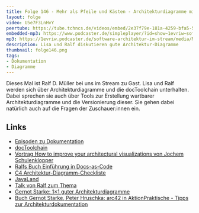 ```yaml
---
title: Folge 146 - Mehr als Pfeile und Kästen - Architekturdiagramme mit Ralf D. Müller und Lisa Moritz 
layout: folge
video: U5e7F3LnHvY
peertube: https://tube.tchncs.de/videos/embed/2e37f79e-181a-4259-bfa5-5462aba087cd
embedded-mp3: https://www.podcaster.de/simpleplayer/?id=show~1evriw~software-architektur-im-stream~pod-ecff7d1d9613d102a49d4f3d62&v=1671197570
mp3: https://1evriw.podcaster.de/software-architektur-im-stream/media/Mehr_als_Pfeile_und_Kaesten_Architekturdiagramme_mit_Ralf_D_Mueller_und_Lisa_Moritz.mp3
description: Lisa und Ralf diskutieren gute Architektur-Diagramme
thumbnail: folge146.png
tags:
- Dokumentation
- Diagramme
---
```


Dieses Mal ist Ralf D. Müller bei uns im Stream zu Gast. Lisa und
Ralf werden sich über Architekturdiagramme und die docToolchain
unterhalten. Dabei sprechen sie auch über Tools zur Erstellung
wartbarer Architekturdiagramme und die Versionierung dieser. Sie
gehen dabei natürlich auch auf die Fragen der Zuschauer:innen ein.

## Links

* [Episoden zu Dokumentation](https://software-architektur.tv/tags.html#Dokumentationfff)
* [docToolchain](http://doctoolchain.org/docToolchain/v2.0.x/)
* [Vortrag How to improve your architectural visualizations von Jochem
  Schulenklopper](https://conferences.oreilly.com/software-architecture/sa-eu-2018/public/schedule/detail/68915.html)
* [Ralfs Buch Einführung in Docs-as-Code](https://leanpub.com/praxisbuchdocs-as-code/)
* [C4
  Architektur-Diagramm-Checkliste](https://c4model.com/assets/software-architecture-diagram-review-checklist.pdf)
* [JavaLand](https://www.javaland.eu/de/home/)
* [Talk von Ralf zum Thema](https://fiveandahalfstars.ninja/talks/details/phantastische-diagramme.html)
* [Gernot Starke: 1×1 guter Architekturdiagramme](https://www.innoq.com/de/articles/2022/09/better-architecture-diagrams/)
* [Buch Gernot Starke, Peter Hruschka: arc42 in AktionPraktische - Tipps zur Architekturdokumentation](https://www.hanser-kundencenter.de/fachbuch/artikel/9783446463806)
